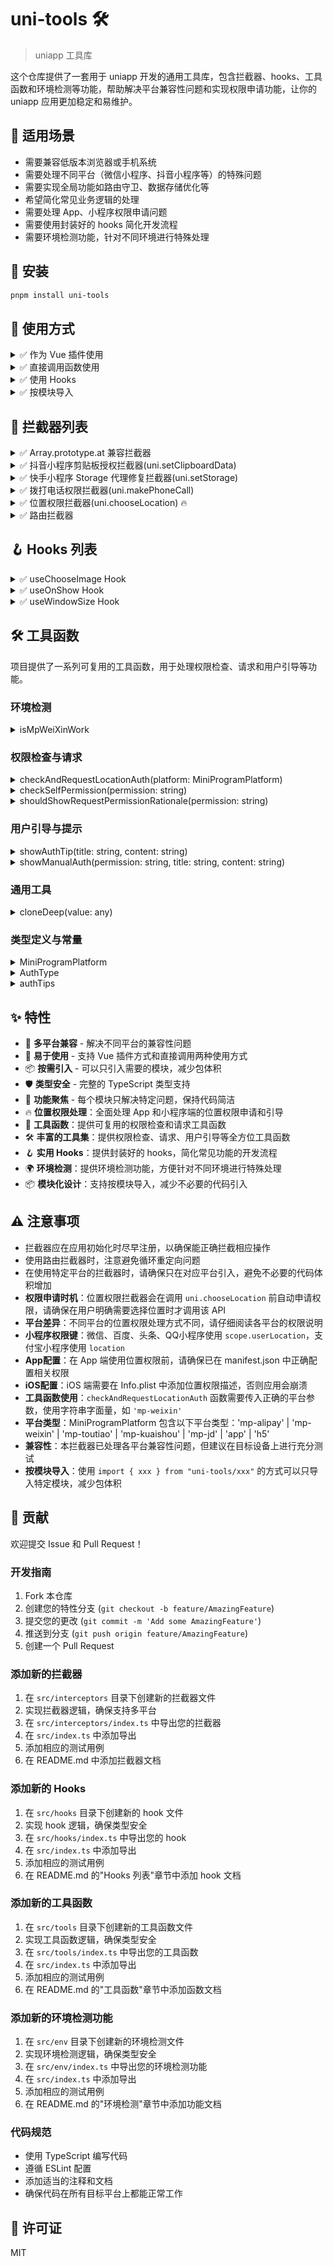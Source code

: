 # uni-tools 🛠️

> uniapp 工具库

这个仓库提供了一套用于 uniapp 开发的通用工具库，包含拦截器、hooks、工具函数和环境检测等功能，帮助解决平台兼容性问题和实现权限申请功能，让你的 uniapp 应用更加稳定和易维护。

## 🎯 适用场景

- 需要兼容低版本浏览器或手机系统
- 需要处理不同平台（微信小程序、抖音小程序等）的特殊问题
- 需要实现全局功能如路由守卫、数据存储优化等
- 希望简化常见业务逻辑的处理
- 需要处理 App、小程序权限申请问题
- 需要使用封装好的 hooks 简化开发流程
- 需要环境检测功能，针对不同环境进行特殊处理

## 🚀 安装

```bash
pnpm install uni-tools
```

## 📖 使用方式

<details>
<summary>✅ 作为 Vue 插件使用</summary>

```javascript
import { prototypeInterceptor } from "uni-tools";
import { createApp } from "vue";

const app = createApp(App);

// 注册拦截器
app.use(prototypeInterceptor);
```

</details>

<details>
<summary>✅ 直接调用函数使用</summary>

```javascript
import { applyPrototypeInterceptor } from "uni-tools";

// 应用拦截器
applyPrototypeInterceptor();
```

</details>

<details>
<summary>✅ 使用 Hooks</summary>

```javascript
import { useChooseImage, useOnShow, useWindowSize } from "uni-tools";

// 在组件中使用
export default {
  setup() {
    // 使用图片选择 hook
    const chooseImage = async () => {
      try {
        const res = await useChooseImage({
          count: 1,
          sizeType: ["original", "compressed"],
          sourceType: ["album", "camera"]
        });
        console.log("选择的图片：", res);
      } catch (error) {
        console.error("选择图片失败：", error);
      }
    };

    // 使用页面显示 hook
    useOnShow(() => {
      console.log("页面显示");
    });

    // 使用窗口大小 hook
    const { windowWidth, windowHeight } = useWindowSize();

    return {
      chooseImage,
      windowWidth,
      windowHeight
    };
  }
};
```

</details>

<details>
<summary>✅ 按模块导入</summary>

```javascript
// 按需导入环境检测功能
import { isMpWeiXinWork } from "uni-tools/env";

// 按需导入hooks
import { useChooseImage } from "uni-tools/hooks";

// 按需导入拦截器
import { applyChooseLocationInterceptor } from "uni-tools/interceptors";

// 按需导入工具函数
import { checkSelfPermission } from "uni-tools/tools";
```

</details>

## 🧰 拦截器列表

<details>
<summary>✅ Array.prototype.at 兼容拦截器</summary>

**名称：** prototypeInterceptor / applyPrototypeInterceptor

**功能：** 解决低版本手机不识别 array.at() 导致运行报错的问题。

**平台：** 全平台

</details>

<details>
<summary>✅ 抖音小程序剪贴板授权拦截器(uni.setClipboardData)</summary>

**名称：** SetClipboardDataAuthInterceptor / applySetClipboardDataAuthInterceptor

**功能：** 处理抖音小程序剪贴板授权问题，当用户拒绝授权时，引导用户去设置页面授权。

**平台：** 抖音小程序 (MP-TOUTIAO)

</details>

<details>
<summary>✅ 快手小程序 Storage 代理修复拦截器(uni.setStorage)</summary>

**名称：** KuaiShouSetStorageProxyFixInterceptor / applyKuaiShouSetStorageProxyFixInterceptor

**功能：** 解决快手小程序 setStorage 不支持 proxy 对象的问题。

**平台：** 快手小程序 (MP-KUAISHOU)

</details>

<details>
<summary>✅ 拨打电话权限拦截器(uni.makePhoneCall)</summary>

**名称：** makePhoneCallInterceptor / applyMakePhoneCallInterceptor

**功能：** 在调用拨打电话前申请权限，并告知用户申请权限的目的；在调用失败后引导用户手动开启权限。

**平台：** App（Android / iOS）

**权限说明：**

- Android：`android.permission.CALL_PHONE`（直接拨打电话需要；仅拉起拨号盘通常不需要）
- iOS：无需额外电话相关权限或 Usage Description；系统会弹出拨号确认框，无法静默拨出

**工作流程：**

1. 调用 `uni.makePhoneCall` 前，先检查是否已获得拨打电话权限
2. 如果未获得权限，弹窗告知用户权限使用目的并请求授权
3. 用户确认后系统请求权限，用户拒绝则取消拨打电话
4. 如果调用拨打电话失败，引导用户手动开启权限

</details>

<details>
<summary>✅ 位置权限拦截器(uni.chooseLocation) 🔥</summary>

**名称：** chooseLocationInterceptor / applyChooseLocationInterceptor

**功能：** 在调用选择位置前申请位置权限，并告知用户申请权限的目的；在调用失败后引导用户手动开启权限。

**平台：** App（Android / iOS）、小程序（微信、百度、头条、QQ、支付宝）、H5

**权限说明：**

- Android：`android.permission.ACCESS_FINE_LOCATION`（精确位置权限）
- iOS：需要在 Info.plist 中添加 `NSLocationWhenInUseUsageDescription` 和 `NSLocationAlwaysAndWhenInUseUsageDescription` 描述
- 小程序：需要用户授权 `scope.userLocation`（微信、百度、头条、QQ）或 `location`（支付宝）
- H5：由浏览器处理位置权限

**工作流程：**

1. **App端：**
   - 调用 `uni.chooseLocation` 前，先检查是否已获得位置权限
   - 如果未获得权限，弹窗告知用户权限使用目的并请求授权
   - 用户确认后系统请求权限，用户拒绝则取消选择位置
   - 如果调用选择位置失败，引导用户手动开启权限

2. **小程序端：**
   - 调用 `uni.chooseLocation` 前，检查用户位置权限状态
   - 如果用户已明确拒绝授权，显示提示并引导用户手动开启权限
   - 如果用户未明确拒绝授权，直接调用API（避免不必要的权限询问弹窗）
   - 如果调用选择位置失败，引导用户手动开启权限

3. **H5端：**
   - 由浏览器处理位置权限，仅添加日志记录

**工具函数：**

项目提供了以下工具函数，可在其他位置复用：

- `checkAndRequestLocationAuth(platform: MiniProgramPlatform)`：检查并请求小程序位置权限
- `authTips`：权限提示信息集合
- `AuthType`：权限类型枚举
- `checkSelfPermission(permission: string)`：检查App端是否拥有指定权限
- `shouldShowRequestPermissionRationale(permission: string)`：判断是否应该显示权限请求说明
- `showAuthTip(title: string, content: string)`：显示权限提示弹窗
- `showManualAuth(permission: string, title: string, content: string)`：引导用户手动开启权限
- `MiniProgramPlatform`：小程序平台类型（'mp-alipay' | 'mp-weixin' | 'mp-baidu' | 'mp-qq' | 'mp-toutiao' | 'mp-kuaishou' | 'mp-jd' | 'app' | 'h5'）

**使用示例：**

```typescript
import {
  // 直接调用函数使用
  applyChooseLocationInterceptor,
  // 在其他地方使用工具函数
  checkAndRequestLocationAuth,
  // 检查App端权限
  checkSelfPermission,
  // 作为 Vue 插件使用
  chooseLocationInterceptor,
  // 显示权限提示
  showAuthTip,
  // 引导用户手动开启权限
  showManualAuth
} from "uni-tools";

import { createApp } from "vue";

const app = createApp(App);
app.use(chooseLocationInterceptor);
applyChooseLocationInterceptor();

// 检查微信小程序位置权限
checkAndRequestLocationAuth("mp-weixin").then((granted) => {
  if (granted) {
    // 已获得权限，可以调用位置相关API
  } else {
    // 未获得权限，需要处理
  }
});
const hasPermission = checkSelfPermission("android.permission.ACCESS_FINE_LOCATION");
showAuthTip("位置权限", "需要位置权限以提供更好的服务");
showManualAuth("android.permission.ACCESS_FINE_LOCATION", "位置权限", "请在设置中开启位置权限");
```

</details>

<details>
<summary>✅ 路由拦截器</summary>

**名称：** RouteInterceptor / applyRouteInterceptor

**功能：** 路由导航守卫，可用于登录状态验证和页面访问控制。

**平台：** 全平台

**配置参数：**

- `loginRoute`: string - 登录页面路径
- `needLoginPages`: string[] - 需要登录验证的页面路径列表
- `isLogged`: () => boolean - 判断用户是否已登录的函数

</details>

## 🪝 Hooks 列表

<details>
<summary>✅ useChooseImage Hook</summary>

**功能：** 封装图片选择功能，处理不同平台的兼容性问题。

**平台：** 全平台

**参数：**

- `count`: number - 最多可以选择的图片张数
- `sizeType`: string[] - 所选的图片的尺寸，可选值：'original'（原图）、'compressed'（压缩图）
- `sourceType`: string[] - 选择图片的来源，可选值：'album'（从相册选图）、'camera'（使用相机）
- `extension`: string[] - 文件扩展名过滤

**返回值：** `Promise<UniApp.ChooseImageSuccessCallbackResult>` - 图片选择结果

**使用示例：**

```typescript
import { useChooseImage } from "uni-tools";

// 在组件中使用
export default {
  async setup() {
    const chooseImage = async () => {
      try {
        const res = await useChooseImage({
          count: 1,
          sizeType: ["original", "compressed"],
          sourceType: ["album", "camera"]
        });
        console.log("选择的图片：", res.tempFilePaths);
      } catch (error) {
        console.error("选择图片失败：", error);
      }
    };

    return { chooseImage };
  }
};
```

**特性：**

- 自动处理微信小程序的兼容性问题，在微信小程序中使用 `chooseMedia` 接口
- 统一不同平台的返回结果格式
- 支持文件扩展名过滤

</details>

<details>
<summary>✅ useOnShow Hook</summary>

**功能：** 监听页面显示事件，方便在页面显示时执行特定逻辑。

**平台：** 全平台

**参数：**

- `callback`: () => void - 页面显示时的回调函数

**使用示例：**

```typescript
import { useOnShow } from "uni-tools";

// 在组件中使用
export default {
  setup() {
    // 监听页面显示事件
    useOnShow(() => {
      console.log("页面显示");
      // 可以在这里执行页面显示时的逻辑，如数据刷新等
    });

    return {};
  }
};
```

**特性：**

- 自动处理页面生命周期
- 支持在组件中使用，无需手动管理事件监听和移除

</details>

<details>
<summary>✅ useWindowSize Hook</summary>

**功能：** 获取窗口尺寸信息，方便响应式布局。

**平台：** 全平台

**返回值：** `{ windowWidth: number, windowHeight: number }` - 窗口尺寸信息

**使用示例：**

```typescript
import { useWindowSize } from "uni-tools";

// 在组件中使用
export default {
  setup() {
    // 获取窗口尺寸
    const { windowWidth, windowHeight } = useWindowSize();

    return {
      windowWidth,
      windowHeight
    };
  }
};
```

**特性：**

- 自动响应窗口尺寸变化
- 返回格式化的尺寸信息，方便直接使用

</details>

## 🛠️ 工具函数

项目提供了一系列可复用的工具函数，用于处理权限检查、请求和用户引导等功能。

### 环境检测

<details>
<summary>isMpWeiXinWork</summary>

**功能：** 检测当前环境是否为微信小程序企业版

**类型：** `boolean`

**使用示例：**

```javascript
import { isMpWeiXinWork } from "uni-tools";

if (isMpWeiXinWork) {
  // 在微信小程序企业版中的特殊处理
  console.log("当前运行在微信小程序企业版");
}
```

</details>

### 权限检查与请求

<details>
<summary>checkAndRequestLocationAuth(platform: MiniProgramPlatform)</summary>

**功能：** 检查并请求小程序位置权限

**参数：**

- `platform`: MiniProgramPlatform - 小程序平台类型

**返回值：** `Promise<boolean>` - 是否获得授权

**使用示例：**

```typescript
import { checkAndRequestLocationAuth } from "uni-tools";

// 检查微信小程序位置权限
checkAndRequestLocationAuth("mp-weixin").then((granted) => {
  if (granted) {
    // 已获得权限，可以调用位置相关API
  } else {
    // 未获得权限，需要处理
  }
});
```

</details>

<details>
<summary>checkSelfPermission(permission: string)</summary>

**功能：** 检查App端是否拥有指定权限

**参数：**

- `permission`: string - 权限名称，如 'android.permission.ACCESS_FINE_LOCATION'

**返回值：** `boolean` - 是否拥有权限

**使用示例：**

```javascript
import { checkSelfPermission } from "uni-tools";

const hasLocationPermission = checkSelfPermission("android.permission.ACCESS_FINE_LOCATION");
if (hasLocationPermission) {
  // 已拥有位置权限
} else {
  // 需要请求权限
}
```

</details>

<details>
<summary>shouldShowRequestPermissionRationale(permission: string)</summary>

**功能：** 判断是否应该显示权限请求说明

**参数：**

- `permission`: string - 权限名称

**返回值：** `boolean` - 是否应该显示权限请求说明

**使用示例：**

```javascript
import { shouldShowRequestPermissionRationale } from "uni-tools";

if (shouldShowRequestPermissionRationale("android.permission.ACCESS_FINE_LOCATION")) {
  // 应该显示权限请求说明
  showAuthTip("位置权限", "需要位置权限以提供更好的服务");
}
```

</details>

### 用户引导与提示

<details>
<summary>showAuthTip(title: string, content: string)</summary>

**功能：** 显示权限提示弹窗

**参数：**

- `title`: string - 弹窗标题
- `content`: string - 弹窗内容

**使用示例：**

```javascript
import { showAuthTip } from "uni-tools";

showAuthTip("位置权限", "需要位置权限以提供更好的服务");
```

</details>

<details>
<summary>showManualAuth(permission: string, title: string, content: string)</summary>

**功能：** 引导用户手动开启权限

**参数：**

- `permission`: string - 权限名称
- `title`: string - 弹窗标题
- `content`: string - 弹窗内容

**使用示例：**

```javascript
import { showManualAuth } from "uni-tools";

showManualAuth("android.permission.ACCESS_FINE_LOCATION", "位置权限", "请在设置中开启位置权限");
```

</details>

### 通用工具

<details>
<summary>cloneDeep(value: any)</summary>

**功能：** 深度克隆对象

**参数：**

- `value`: any - 需要克隆的对象

**返回值：** `any` - 克隆后的对象

**使用示例：**

```javascript
import { cloneDeep } from "uni-tools";

const original = { a: 1, b: { c: 2 } };
const cloned = cloneDeep(original);
```

</details>

### 类型定义与常量

<details>
<summary>MiniProgramPlatform</summary>

**功能：** 小程序平台类型

**类型定义：**

```typescript
type MiniProgramPlatform = "mp-alipay" | "mp-weixin" | "mp-baidu" | "mp-qq" | "mp-toutiao" | "mp-kuaishou" | "mp-jd" | "app" | "h5";
```

**使用示例：**

```typescript
import { MiniProgramPlatform } from "uni-tools";

const platform: MiniProgramPlatform = "mp-weixin";
```

</details>

<details>
<summary>AuthType</summary>

**功能：** 权限类型枚举

**使用示例：**

```javascript
import { AuthType } from "uni-tools";

// 使用权限类型枚举
```

</details>

<details>
<summary>authTips</summary>

**功能：** 权限提示信息集合

**使用示例：**

```javascript
import { authTips } from "uni-tools";

// 使用权限提示信息
```

</details>

## ✨ 特性

- 🔄 **多平台兼容** - 解决不同平台的兼容性问题
- 🔧 **易于使用** - 支持 Vue 插件方式和直接调用两种使用方式
- 📦 **按需引入** - 可以只引入需要的模块，减少包体积
- 🛡️ **类型安全** - 完整的 TypeScript 类型支持
- 🎯 **功能聚焦** - 每个模块只解决特定问题，保持代码简洁
- 🔥 **位置权限处理**：全面处理 App 和小程序端的位置权限申请和引导
- 🧩 **工具函数**：提供可复用的权限检查和请求工具函数
- 🛠️ **丰富的工具集**：提供权限检查、请求、用户引导等全方位工具函数
- 🪝 **实用 Hooks**：提供封装好的 hooks，简化常见功能的开发流程
- 🌍 **环境检测**：提供环境检测功能，方便针对不同环境进行特殊处理
- 📦 **模块化设计**：支持按模块导入，减少不必要的代码引入

## ⚠️ 注意事项

- 拦截器应在应用初始化时尽早注册，以确保能正确拦截相应操作
- 使用路由拦截器时，注意避免循环重定向问题
- 在使用特定平台的拦截器时，请确保只在对应平台引入，避免不必要的代码体积增加
- **权限申请时机**：位置权限拦截器会在调用 `uni.chooseLocation` 前自动申请权限，请确保在用户明确需要选择位置时才调用该 API
- **平台差异**：不同平台的位置权限处理方式不同，请仔细阅读各平台的权限说明
- **小程序权限键**：微信、百度、头条、QQ小程序使用 `scope.userLocation`，支付宝小程序使用 `location`
- **App配置**：在 App 端使用位置权限前，请确保已在 manifest.json 中正确配置相关权限
- **iOS配置**：iOS 端需要在 Info.plist 中添加位置权限描述，否则应用会崩溃
- **工具函数使用**：`checkAndRequestLocationAuth` 函数需要传入正确的平台参数，使用字符串字面量，如 `'mp-weixin'`
- **平台类型**：MiniProgramPlatform 包含以下平台类型：'mp-alipay' | 'mp-weixin' | 'mp-toutiao' | 'mp-kuaishou' | 'mp-jd' | 'app' | 'h5'
- **兼容性**：本拦截器已处理各平台兼容性问题，但建议在目标设备上进行充分测试
- **按模块导入**：使用 `import { xxx } from "uni-tools/xxx"` 的方式可以只导入特定模块，减少包体积

## 🤝 贡献

欢迎提交 Issue 和 Pull Request！

### 开发指南

1. Fork 本仓库
2. 创建您的特性分支 (`git checkout -b feature/AmazingFeature`)
3. 提交您的更改 (`git commit -m 'Add some AmazingFeature'`)
4. 推送到分支 (`git push origin feature/AmazingFeature`)
5. 创建一个 Pull Request

### 添加新的拦截器

1. 在 `src/interceptors` 目录下创建新的拦截器文件
2. 实现拦截器逻辑，确保支持多平台
3. 在 `src/interceptors/index.ts` 中导出您的拦截器
4. 在 `src/index.ts` 中添加导出
5. 添加相应的测试用例
6. 在 README.md 中添加拦截器文档

### 添加新的 Hooks

1. 在 `src/hooks` 目录下创建新的 hook 文件
2. 实现 hook 逻辑，确保类型安全
3. 在 `src/hooks/index.ts` 中导出您的 hook
4. 在 `src/index.ts` 中添加导出
5. 添加相应的测试用例
6. 在 README.md 的"Hooks 列表"章节中添加 hook 文档

### 添加新的工具函数

1. 在 `src/tools` 目录下创建新的工具函数文件
2. 实现工具函数逻辑，确保类型安全
3. 在 `src/tools/index.ts` 中导出您的工具函数
4. 在 `src/index.ts` 中添加导出
5. 添加相应的测试用例
6. 在 README.md 的"工具函数"章节中添加函数文档

### 添加新的环境检测功能

1. 在 `src/env` 目录下创建新的环境检测文件
2. 实现环境检测逻辑，确保类型安全
3. 在 `src/env/index.ts` 中导出您的环境检测功能
4. 在 `src/index.ts` 中添加导出
5. 添加相应的测试用例
6. 在 README.md 的"环境检测"章节中添加功能文档

### 代码规范

- 使用 TypeScript 编写代码
- 遵循 ESLint 配置
- 添加适当的注释和文档
- 确保代码在所有目标平台上都能正常工作

## 📄 许可证

MIT
